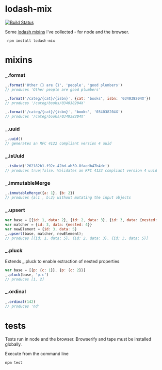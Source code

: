 # lodash-mix

[![Build Status](https://travis-ci.org/steinfletcher/lodash-mix.svg?branch=master)](https://travis-ci.org/steinfletcher/lodash-mix)

Some [lodash mixins](http://lodash.com/docs#mixin) I've collected - for node and the browser.

     npm install lodash-mix

# mixins

### _.format

```javascript
_.format('Other {} are {}', 'people', 'good plumbers')
// produces 'Other people are good plumbers'

_.format('/categ/{cat}/{isbn}', {cat: 'books', isbn: '034038204X'})
// produces '/categ/books/034038204X'

_.format('/categ/{cat}/{isbn}', 'books', '034038204X')
// produces '/categ/books/034038204X'
```

### _.uuid

```javascript
_.uuid()
// generates an RFC 4122 compliant version 4 uuid
```

### _.isUuid

```javascript
_.isUuid('262182b1-f92c-42bd-ab39-8faedb47b4dc')
// produces true|false. Validates an RFC 4122 compliant version 4 uuid
```

### _.immutableMerge

```javascript
_.immutableMerge({a: 1}, {b: 2})
// produces {a:1 , b:2} without mutating the input objects
```

### _.upsert

```javascript
var base = [{id: 1, data: 2}, {id: 2, data: 3}, {id: 3, data: {nested: 4}}];
var matcher = {id: 3, data: {nested: 4}}
var newElement = {id: 3, data: 5}
_.upsert(base, matcher, newElement);
// produces [{id: 1, data: 5}, {id: 2, data: 3}, {id: 3, data: 5}]
```

### _.pluck

Extends _.pluck to enable extraction of nested properties

```javascript
var base = [{p: {c: 1}}, {p: {c: 2}}]
_.pluck(base, 'p.c')
// produces [1, 2]
```

### _.ordinal

```javascript
_.ordinal(142)
// produces 'nd'
```

# tests

Tests run in node and the browser. Browserify and tape must be installed globally.

Execute from the command line

```bash
npm test
```
